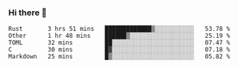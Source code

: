### Hi there 👋

<!--
**WShiBin/WShiBin** is a ✨ _special_ ✨ repository because its `README.md` (this file) appears on your GitHub profile.

Here are some ideas to get you started:

- 🔭 I’m currently working on ...
- 🌱 I’m currently learning ...
- 👯 I’m looking to collaborate on ...
- 🤔 I’m looking for help with ...
- 💬 Ask me about ...
- 📫 How to reach me: ...
- 😄 Pronouns: ...
- ⚡ Fun fact: ...
-->

<!--START_SECTION:waka-->
```text
Rust       3 hrs 51 mins   █████████████▒░░░░░░░░░░░   53.78 % 
Other      1 hr 48 mins    ██████▒░░░░░░░░░░░░░░░░░░   25.19 % 
TOML       32 mins         ██░░░░░░░░░░░░░░░░░░░░░░░   07.47 % 
C          30 mins         █▓░░░░░░░░░░░░░░░░░░░░░░░   07.18 % 
Markdown   25 mins         █▒░░░░░░░░░░░░░░░░░░░░░░░   05.82 % 
```
<!--END_SECTION:waka-->
